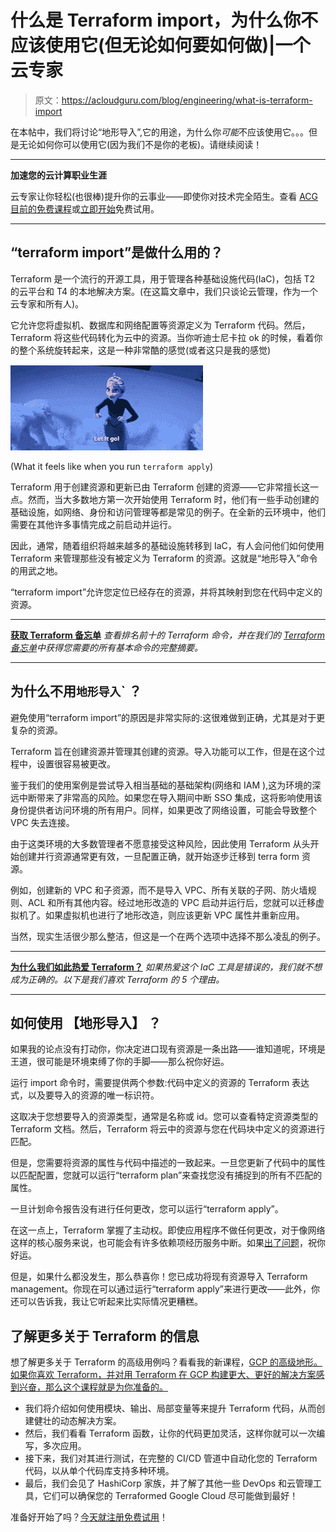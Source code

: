 # 什么是 Terraform import，为什么你不应该使用它(但无论如何要如何做)|一个云专家

> 原文：<https://acloudguru.com/blog/engineering/what-is-terraform-import>

在本帖中，我们将讨论“地形导入”,它的用途，为什么你*可能*不应该使用它。。。但是无论如何你可以使用它(因为我们不是你的老板)。请继续阅读！

* * *

**加速您的云计算职业生涯**

云专家让你轻松(也很棒)提升你的云事业——即使你对技术完全陌生。查看 [ACG 目前的免费课程](https://acloudguru.com/blog/news/whats-free-at-acg)或[立即开始](https://acloudguru.com/pricing)免费试用。

* * *

## “terraform import”是做什么用的？

Terraform 是一个流行的开源工具，用于管理各种基础设施代码(IaC)，包括 T2 的云平台和 T4 的本地解决方案。(在这篇文章中，我们只谈论云管理，作为一个云专家和所有人)。

它允许您将虚拟机、数据库和网络配置等资源定义为 Terraform 代码。然后，Terraform 将这些代码转化为云中的资源。当你听迪士尼卡拉 ok 的时候，看着你的整个系统旋转起来，这是一种非常酷的感觉(或者这只是我的感觉)

![](img/32163ace62f91487ceedd63f2c97f436.png)

(What it feels like when you run `terraform apply`)

Terraform 用于创建资源和更新已由 Terraform 创建的资源——它非常擅长这一点。然而，当大多数地方第一次开始使用 Terraform 时，他们有一些手动创建的基础设施，如网络、身份和访问管理等都是常见的例子。在全新的云环境中，他们需要在其他许多事情完成之前启动并运行。

因此，通常，随着组织将越来越多的基础设施转移到 IaC，有人会问他们如何使用 Terraform 来管理那些没有被定义为 Terraform 的资源。这就是“地形导入”命令的用武之地。

“terraform import”允许您定位已经存在的资源，并将其映射到您在代码中定义的资源。

* * *

**[获取 Terraform 备忘单](https://acloudguru.com/blog/engineering/the-ultimate-terraform-cheatsheet)**
*查看排名前十的 Terraform 命令，并在我们的 [Terraform 备忘单](https://acloudguru.com/blog/engineering/the-ultimate-terraform-cheatsheet)中获得您需要的所有基本命令的完整摘要。*

* * *

## **为什么不用**`地形导入`**` ？**

避免使用“terraform import”的原因是非常实际的:这很难做到正确，尤其是对于更复杂的资源。

Terraform 旨在创建资源并管理其创建的资源。导入功能可以工作，但是在这个过程中，设置很容易被更改。

鉴于我们的使用案例是尝试导入相当基础的基础架构(网络和 IAM ),这为环境的深远中断带来了非常高的风险。如果您在导入期间中断 SSO 集成，这将影响使用该身份提供者访问环境的所有用户。同样，如果更改了网络设置，可能会导致整个 VPC 失去连接。

由于这类环境的大多数管理者不愿意接受这种风险，因此使用 Terraform 从头开始创建并行资源通常更有效，一旦配置正确，就开始逐步迁移到 terra form 资源。

例如，创建新的 VPC 和子资源，而不是导入 VPC、所有关联的子网、防火墙规则、ACL 和所有其他内容。经过地形改造的 VPC 启动并运行后，您就可以迁移虚拟机了。如果虚拟机也进行了地形改造，则应该更新 VPC 属性并重新应用。

当然，现实生活很少那么整洁，但这是一个在两个选项中选择不那么凌乱的例子。

* * *

**[为什么我们如此热爱 Terraform？](https://acloudguru.com/blog/engineering/5-things-we-love-about-terraform)**
*如果热爱这个 IaC 工具是错误的，我们就不想成为正确的。以下是我们喜欢 Terraform 的 5 个理由。*

* * *

## **如何使用 ****【地形导入】**** ？**

如果我的论点没有打动你，你决定进口现有资源是一条出路——谁知道呢，环境是王道，很可能是环境束缚了你的手脚——那么祝你好运。

运行 import 命令时，需要提供两个参数:代码中定义的资源的 Terraform 表达式，以及要导入的资源的唯一标识符。

这取决于您想要导入的资源类型，通常是名称或 id。您可以查看特定资源类型的 Terraform 文档。然后，Terraform 将云中的资源与您在代码块中定义的资源进行匹配。

但是，您需要将资源的属性与代码中描述的一致起来。一旦您更新了代码中的属性以匹配配置，您就可以运行“terraform plan”来查找您没有捕捉到的所有不匹配的属性。

一旦计划命令报告没有进行任何更改，您可以运行“terraform apply”。

在这一点上，Terraform 掌握了主动权。即使应用程序不做任何更改，对于像网络这样的核心服务来说，也可能会有许多依赖项经历服务中断。如果[出了问题](https://learn.acloud.guru/course/hands-on-troubleshooting-with-terraform/overview)，祝你好运。

但是，如果什么都没发生，那么恭喜你！您已成功将现有资源导入 Terraform management。你现在可以通过运行“terraform apply”来进行更改——此外，你还可以告诉我，我让它听起来比实际情况更糟糕。

## 了解更多关于 Terraform 的信息

想了解更多关于 Terraform 的高级用例吗？看看我的新课程，[GCP 的高级地形。如果你喜欢 Terraform，并对用 Terraform 在 GCP 构建更大、更好的解决方案感到兴奋，那么这个课程就是为你准备的。](https://learn.acloud.guru/course/advanced-terraform-with-gcp)

*   我们将介绍如何使用模块、输出、局部变量等来提升 Terraform 代码，从而创建健壮的动态解决方案。
*   然后，我们看看 Terraform 函数，让你的代码更加灵活，这样你就可以一次编写，多次应用。
*   接下来，我们对其进行测试，在完整的 CI/CD 管道中自动化您的 Terraform 代码，以从单个代码库支持多种环境。
*   最后，我们会见了 HashiCorp 家族，并了解了其他一些 DevOps 和云管理工具，它们可以确保您的 Terraformed Google Cloud 尽可能做到最好！

准备好开始了吗？[今天就注册免费试用](https://acloudguru.com/pricing)！